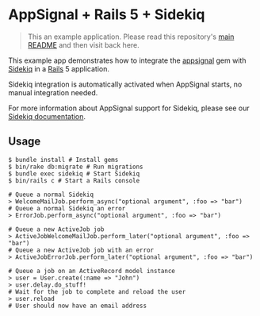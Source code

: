# AppSignal + Rails 5 + Sidekiq

> This an example application. Please read this repository's [main
  README](../../blob/master/README.md) and then visit back here.

This example app demonstrates how to integrate the [appsignal][appsignal-gem]
gem with [Sidekiq][sidekiq] in a [Rails][rails] 5 application.

Sidekiq integration is automatically activated when AppSignal starts, no
manual integration needed.

For more information about AppSignal support for Sidekiq, please see our
[Sidekiq documentation][docs].

## Usage

```
$ bundle install # Install gems
$ bin/rake db:migrate # Run migrations
$ bundle exec sidekiq # Start Sidekiq
$ bin/rails c # Start a Rails console

# Queue a normal Sidekiq
> WelcomeMailJob.perform_async("optional argument", :foo => "bar")
# Queue a normal Sidekiq an error
> ErrorJob.perform_async("optional argument", :foo => "bar")

# Queue a new ActiveJob job
> ActiveJobWelcomeMailJob.perform_later("optional argument", :foo => "bar")
# Queue a new ActiveJob job with an error
> ActiveJobErrorJob.perform_later("optional argument", :foo => "bar")

# Queue a job on an ActiveRecord model instance
> user = User.create(:name => "John")
> user.delay.do_stuff!
# Wait for the job to complete and reload the user
> user.reload
# User should now have an email address
```

[appsignal-gem]: https://github.com/appsignal/appsignal-ruby
[sidekiq]: https://github.com/mperham/sidekiq
[rails]: http://rubyonrails.org
[docs]: http://docs.appsignal.com/ruby/integrations/sidekiq.html
